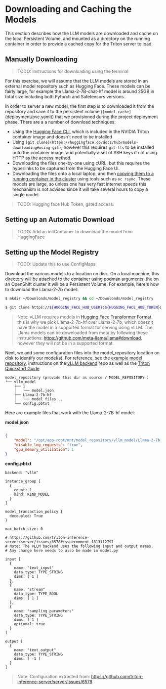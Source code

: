 # Downloading and Caching the Models

This section describes how the LLM models are downloaded and cache on the local Persistent Volume, and mounted as a directory on the running container in order to provide a cached copy for the Triton server to load.

## Manually Downloading

> TODO: Instructions for downloading using the terminal

For this exercise, we will assume that the LLM models are stored in an external model repository such as Hugging Face. These models can be fairly large, for example the Llama-2-7B-chat-hf model is around 25GB in total size including both Pytorch and Safetensors versions.

In order to server a new model, the first step is to downloaded it from the repository and save it to the persistent volume (`[model-cache]`(deployment/pvc.yaml)) that we provisioned during the project deployment phase. There are a a number of download techniques:

* Using the [Hugging Face CLI](https://huggingface.co/docs/huggingface_hub/en/guides/cli), which is included in the NVIDIA Triton container image and doesn't need to be installed
* Using `[git clone](https://huggingface.co/docs/hub/models-downloading#using-git)`, however this requires `git-lfs` to be installed onto the container image, and potentially a set of SSH keys if not using HTTP as the access method.
* Downloading the files one-by-one using cURL, but this requires the hyperlinks to be captured from the Hugging Face UI.
* Downloading the files onto a local laptop, and then [copying them to a running container in the cluster](https://docs.openshift.com/container-platform/4.15/nodes/containers/nodes-containers-copying-files.html) using tools such as `oc rsync`. These models are large, so unless one has very fast internet speeds this mechanism is not advised since it will take several hours to copy a single model.

> TODO: Hugging face Hub Token, gated access.



## Setting up an Automatic Download

> TODO: Add an initContainer to download the model from HuggingFace

## Setting up the Model Registry

> TODO: Update this to use ConfigMaps

Download the various models to a location on disk. On a local machine, this directory will be attached to the container using podman arguments, the on an OpenShift cluster it will be a Persistent Volume. For example, here's how to download the Llama-2-7b model:
```sh
$ mkdir ~/Downloads/model_registry && cd ~/Downloads/model_registry

$ git clone https://${HUGGING_FACE_HUB_USER}:${HUGGING_FACE_HUB_TOKEN}@huggingface.co/meta-llama/Llama-2-7b-hf 
```

> Note: vLLM requires models in [Hugging Face Transformer Format](https://docs.vllm.ai/en/stable/models/supported_models.html#supported-models), this is why we pick Llama-2-7b-hf over Llama-2-7b, which doesn't have the model in a supported format for serving using vLLM. The Llama models can be downloaded from meta by following these instructions: https://github.com/meta-llama/llama#download, however they will not be in a supported format.

Next, we add some configuration files into the model_repository location on disk to identify our model(s). For reference, see the [example model repository](https://github.com/triton-inference-server/vllm_backend/tree/main/samples/model_repository), instructions on the [vLLM backend](https://github.com/triton-inference-server/vllm_backend/blob/main/README.md#using-the-vllm-backend) repo as well as the [Triton Quickstart Guide](https://github.com/triton-inference-server/tutorials/blob/main/Quick_Deploy/vLLM/README.md#step-1-prepare-your-model-repository).

```
model_repository (provide this dir as source / MODEL_REPOSITORY )
└── vllm_model
    ├── 1
    │   └── model.json
    ├── Llama-2-7b-hf
    │   └── model files...
    └── config.pbtxt
```

Here are example files that work with the Llama-2-7B-hf model:

**model.json**
```json

{
    "model": "/opt/app-root/mnt/model_repository/vllm_model/Llama-2-7b-hf",
    "disable_log_requests": "true",
    "gpu_memory_utilization": 1
}
```

**config.pbtxt**
```
backend: "vllm"

instance_group [
  {
    count: 1
    kind: KIND_MODEL
  }
]

model_transaction_policy {
  decoupled: True
}

max_batch_size: 0

# https://github.com/triton-inference-server/server/issues/6578#issuecomment-1813112797
# Note: The vLLM backend uses the following input and output names.
# Any change here needs to also be made in model.py

input [
  {
    name: "text_input"
    data_type: TYPE_STRING
    dims: [ 1 ]
  },
  {
    name: "stream"
    data_type: TYPE_BOOL
    dims: [ 1 ]
  },
  {
    name: "sampling_parameters"
    data_type: TYPE_STRING
    dims: [ 1 ]
    optional: true
  }
]

output [
  {
    name: "text_output"
    data_type: TYPE_STRING
    dims: [ -1 ]
  }
]
```

> Note: Configuration extracted from: https://github.com/triton-inference-server/server/issues/6578